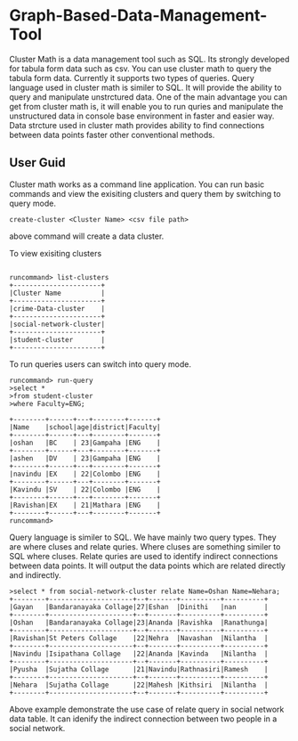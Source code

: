 # Graph-Based-Data-Management-Tool
Cluster Math is a data management tool such as SQL. Its strongly developed for tabula form data such as csv. You can use cluster math to query the tabula form data. Currently it supports two types of queries. Query language used in cluster math is similer to SQL. It will provide the ability to query and manipulate unstrctured data.
One of the main advantage you can get from cluster math is, it will enable you to run quries and manipulate the unstructured data in console base environment in faster and easier way. Data strcture used in cluster math provides ability to find connections between data points faster other conventional methods.

## User Guid
Cluster math works as a command line application. You can run basic commands and view the exisiting clusters and query them by switching to query mode.

```
create-cluster <Cluster Name> <csv file path>
```
above command will create a data cluster.

To view exisiting clusters 
```

runcommand> list-clusters
+----------------------+
|Cluster Name          |
+----------------------+
|crime-Data-cluster    |
+----------------------+
|social-network-cluster|
+----------------------+
|student-cluster       |
+----------------------+

```

To run queries users can switch into query mode.

```
runcommand> run-query
>select *
>from student-cluster
>where Faculty=ENG;

+--------+------+---+--------+-------+
|Name    |school|age|district|Faculty|
+--------+------+---+--------+-------+
|oshan   |BC    | 23|Gampaha |ENG    |
+--------+------+---+--------+-------+
|ashen   |DV    | 23|Gampaha |ENG    |
+--------+------+---+--------+-------+
|navindu |EX    | 22|Colombo |ENG    |
+--------+------+---+--------+-------+
|Kavindu |SV    | 22|Colombo |ENG    |
+--------+------+---+--------+-------+
|Ravishan|EX    | 21|Mathara |ENG    |
+--------+------+---+--------+-------+
runcommand>

```

Query language is similer to SQL. We have mainly two query types. They are where cluses and relate quries. Where cluses are something similer to SQL where cluses. Relate quries are used to identify indirect connections between data points. It will output the data points which are related directly and indirectly.

```
>select * from social-network-cluster relate Name=Oshan Name=Nehara;
+--------+---------------------+--+-------+----------+----------+
|Gayan   |Bandaranayaka Collage|27|Eshan  |Dinithi   |nan       |
+--------+---------------------+--+-------+----------+----------+
|Oshan   |Bandaranayaka Collage|23|Ananda |Ravishka  |Ranathunga|
+--------+---------------------+--+-------+----------+----------+
|Ravishan|St Peters Collage    |22|Nehra  |Navashan  |Nilantha  |
+--------+---------------------+--+-------+----------+----------+
|Navindu |Isipathana Collage   |22|Ananda |Kavinda   |Nilantha  |
+--------+---------------------+--+-------+----------+----------+
|Pyusha  |Sujatha Collage      |21|Navindu|Rathnasiri|Ramesh    |
+--------+---------------------+--+-------+----------+----------+
|Nehara  |Sujatha Collage      |22|Mahesh |Kithsiri  |Nilantha  |
+--------+---------------------+--+-------+----------+----------+

```
Above example demonstrate the use case of relate query in social network data table. It can idenify the indirect connection between two people in a social network.


